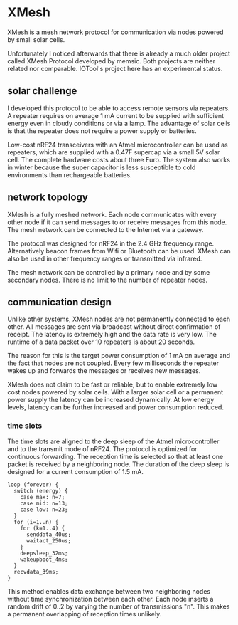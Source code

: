 # XMesh

XMesh is a mesh network protocol for communication via nodes powered by small solar cells.

Unfortunately I noticed afterwards that there is already a much older project called XMesh Protocol developed by memsic. Both projects are neither related nor comparable. IOTool's project here has an experimental status.

## solar challenge

I developed this protocol to be able to access remote sensors via repeaters. A repeater requires on average 1 mA current to be supplied with sufficient energy even in cloudy conditions or via a lamp. The advantage of solar cells is that the repeater does not require a power supply or batteries.

Low-cost nRF24 transceivers with an Atmel microcontroller can be used as repeaters, which are supplied with a 0.47F supercap via a small 5V solar cell. The complete hardware costs about three Euro. The system also works in winter because the super capacitor is less susceptible to cold environments than rechargeable batteries.

## network topology

XMesh is a fully meshed network. Each node communicates with every other node if it can send messages to or receive messages from this node. The mesh network can be connected to the Internet via a gateway.

The protocol was designed for nRF24 in the 2.4 GHz frequency range. Alternatively beacon frames from Wifi or Bluetooth can be used. XMesh can also be used in other frequency ranges or transmitted via infrared.

The mesh network can be controlled by a primary node and by some secondary nodes. There is no limit to the number of repeater nodes. 

## communication design

Unlike other systems, XMesh nodes are not permanently connected to each other. All messages are sent via broadcast without direct confirmation of receipt. The latency is extremely high and the data rate is very low.  The runtime of a data packet over 10 repeaters is about 20 seconds.

The reason for this is the target power consumption of 1 mA on average and the fact that nodes are not coupled.  Every few milliseconds the repeater wakes up and forwards the messages or receives new messages.

XMesh does not claim to be fast or reliable, but to enable extremely low cost nodes powered by solar cells.  With a larger solar cell or a permanent power supply the latency can be increased dynamically. At low energy levels, latency can be further increased and power consumption reduced.

### time slots

The time slots are aligned to the deep sleep of the Atmel microcontroller and to the transmit mode of nRF24. The protocol is optimized for continuous forwarding.  The reception time is selected so that at least one packet is received by a neighboring node.  The duration of the deep sleep is designed for a current consumption of 1.5 mA.

    loop (forever) {
      switch (energy) {
        case max: n=7;
        case mid: n=13;
        case low: n=23;
      }
      for (i=1..n) {
        for (k=1..4) {
          senddata_40us;
          waitact_250us;
        }
        deepsleep_32ms;
        wakeupboot_4ms;
      }
      recvdata_39ms;
    }

This method enables data exchange between two neighboring nodes without time synchronization between each other. Each node inserts a random drift of 0..2 by varying the number of transmissions "n". This makes a permanent overlapping of reception times unlikely.
